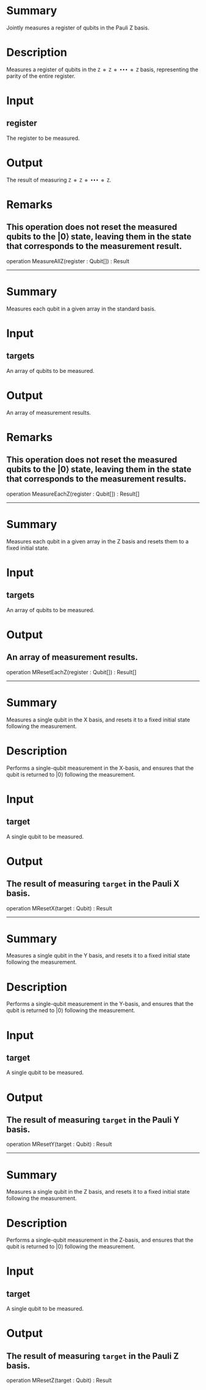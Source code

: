 # Summary
Jointly measures a register of qubits in the Pauli Z basis.

# Description
Measures a register of qubits in the `Z ⊗ Z ⊗ ••• ⊗ Z`
basis, representing the parity of the entire register.

# Input
## register
The register to be measured.

# Output
The result of measuring `Z ⊗ Z ⊗ ••• ⊗ Z`.

# Remarks
This operation does not reset the measured qubits to the |0⟩ state,
leaving them in the state that corresponds to the measurement result.
---
operation MeasureAllZ(register : Qubit[]) : Result

---

# Summary
Measures each qubit in a given array in the standard basis.
# Input
## targets
An array of qubits to be measured.
# Output
An array of measurement results.

# Remarks
This operation does not reset the measured qubits to the |0⟩ state,
leaving them in the state that corresponds to the measurement results.
---
operation MeasureEachZ(register : Qubit[]) : Result[]

---

# Summary
Measures each qubit in a given array in the Z basis
and resets them to a fixed initial state.
# Input
## targets
An array of qubits to be measured.
# Output
An array of measurement results.
---
operation MResetEachZ(register : Qubit[]) : Result[]

---

# Summary
Measures a single qubit in the X basis,
and resets it to a fixed initial state
following the measurement.

# Description
Performs a single-qubit measurement in the X-basis,
and ensures that the qubit is returned to |0⟩
following the measurement.

# Input
## target
A single qubit to be measured.

# Output
The result of measuring `target` in the Pauli X basis.
---
operation MResetX(target : Qubit) : Result

---

# Summary
Measures a single qubit in the Y basis,
and resets it to a fixed initial state
following the measurement.

# Description
Performs a single-qubit measurement in the Y-basis,
and ensures that the qubit is returned to |0⟩
following the measurement.

# Input
## target
A single qubit to be measured.

# Output
The result of measuring `target` in the Pauli Y basis.
---
operation MResetY(target : Qubit) : Result

---

# Summary
Measures a single qubit in the Z basis,
and resets it to a fixed initial state
following the measurement.

# Description
Performs a single-qubit measurement in the Z-basis,
and ensures that the qubit is returned to |0⟩
following the measurement.

# Input
## target
A single qubit to be measured.

# Output
The result of measuring `target` in the Pauli Z basis.
---
operation MResetZ(target : Qubit) : Result
